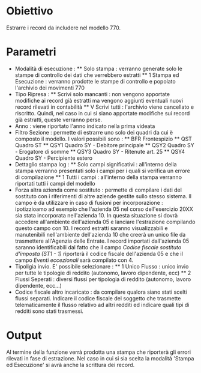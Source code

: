 # Obiettivo

Estrarre i record da includere nel modello 770.

# Parametri
 * Modalità di esecuzione : 
 ** Solo stampa :  verranno generate solo le stampe di controllo dei dati che verrebbero estratti
 ** 1 Stampa ed Esecuzione :  verranno prodotte le stampe di controllo e popolato l'archivio dei movimenti 770
 * Tipo Ripresa : 
 ** Scrivi solo mancanti :  non vengono apportate modifiche ai record già estratti ma vengono aggiunti eventuali nuovi record rilevati in contabilità
 ** V Scrivi tutti :  l'archivio viene cancellato e riscritto. Quindi, nel caso in cui si siano apportate modifiche sui record già estratti, queste verranno perse.
 * Anno :  viene riportato l'anno indicato nella prima videata
 * Filtro Sezione :  permette di estrarre uno solo dei quadri da cui è composto il modello. I valori possibili sono : 
 ** BFR Frontespizio
 ** QST Quadro ST
 ** QSY1 Quadro SY - Debitore principale
 ** QSY2 Quadro SY - Erogatore di somme
 ** QSY3 Quadro SY - Ritenute art. 25
 ** QSY4 Quadro SY - Percipiente estero
 * Dettaglio stampa log : 
 ** Solo campi significativi :  all'interno della stampa verranno presentati solo i campi per i quali si verifica un errore di compilazione
 ** 1 Tutti i campi :  all'interno della stampa verranno riportati tutti i campi del modello
 * Forza altra azienda come sostituto :  permette di compilare i dati del sostituto con i riferimenti di altre aziende gestite sullo stesso sistema. Il campo è da utilizzare in caso di fusioni per incorporazione :  ipotizzioamo ad esempio che l'azienda 05 nel corso dell'esercizio 20XX sia stata incorporata nell'azienda 10. In questa situazione si dovrà accedere all'ambiente dell'azienda 05 e lanciare l'estrazione compilando questo campo con 10. I record estratti saranno visualizzabili e manutenibili nell'ambiente dell'azienda 10 che creerà un unico file da trasmettere all'Agenzia delle Entrate. I record importati dall'azienda 05 saranno identificabili dal fatto che il campo _Codice fiscale sostituto d'imposta (ST1 - 1)_ riporterà il codice fiscale dell'azienda 05 e che il campo _Eventi eccezionali_ sarà compilato con 4.
 * Tipoligia invio. E' possibile selezionare : 
 ** 1 Unico Flusso :  unico invio per tutte le tipologie di reddito (autonomo, lavoro dipendente, ecc)
 ** 2 Flussi Seperati :  diversi flussi per tipologia di reddito (autonomo, lavoro dipendente, ecc...)
 * Codice fiscale altro incaricato :  da compilare qualora siano stati scelti flussi separati. Indicare il codice fiscale del soggetto che trasmette telematicamente il flusso relativo ad altri redditi ed indicare quali tipi di redditi sono stati trasmessi.
# Output
Al termine della funzione verrà prodotta una stampa che riporterà gli errori rilevati in fase di estrazione.
Nel caso in cui si sia scelta la modalità 'Stampa ed Esecuzione' si avrà anche la scrittura dei record.

